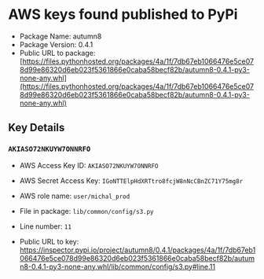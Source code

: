 # AWS keys found published to PyPi

* Package Name: autumn8
* Package Version: 0.4.1
* Public URL to package: [https://files.pythonhosted.org/packages/4a/1f/7db67eb1066476e5ce078d99e86320d6eb023f5361866e0caba58becf82b/autumn8-0.4.1-py3-none-any.whl](https://files.pythonhosted.org/packages/4a/1f/7db67eb1066476e5ce078d99e86320d6eb023f5361866e0caba58becf82b/autumn8-0.4.1-py3-none-any.whl)

## Key Details

### `AKIASO72NKUYW7ONNRFO`

* AWS Access Key ID: `AKIASO72NKUYW7ONNRFO`
* AWS Secret Access Key: `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` 
* AWS role name: `user/michal_prod`
* File in package: `lib/common/config/s3.py`
* Line number: `11`

* Public URL to key: https://inspector.pypi.io/project/autumn8/0.4.1/packages/4a/1f/7db67eb1066476e5ce078d99e86320d6eb023f5361866e0caba58becf82b/autumn8-0.4.1-py3-none-any.whl/lib/common/config/s3.py#line.11


